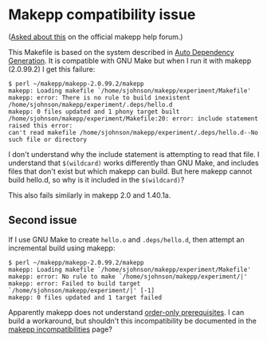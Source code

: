 Makepp compatibility issue
==========================

([Asked about
this](https://sourceforge.net/p/makepp/discussion/142850/thread/f16d3aa3d1/)
on the official makepp help forum.)

This Makefile is based on the system described in [Auto Dependency
Generation](http://make.mad-scientist.net/papers/advanced-auto-dependency-generation/). It
is compatible with GNU Make but when I run it with makepp (2.0.99.2) I
get this failure:

```
$ perl ~/makepp/makepp-2.0.99.2/makepp
makepp: Loading makefile `/home/sjohnson/makepp/experiment/Makefile'
makepp: error: There is no rule to build inexistent /home/sjohnson/makepp/experiment/.deps/hello.d
makepp: 0 files updated and 1 phony target built
/home/sjohnson/makepp/experiment/Makefile:20: error: include statement raised this error:
can't read makefile /home/sjohnson/makepp/experiment/.deps/hello.d--No such file or directory
```

I don't understand why the include statement is attempting to read
that file. I understand that `$(wildcard)` works differently than GNU
Make, and includes files that don't exist but which makepp can
build. But here makepp cannot build hello.d, so why is it included in
the `$(wildcard)`?

This also fails similarly in makepp 2.0 and 1.40.1a.

Second issue
------------

If I use GNU Make to create `hello.o` and `.deps/hello.d`, then
attempt an incremental build using makepp:

```
$ perl ~/makepp/makepp-2.0.99.2/makepp
makepp: Loading makefile `/home/sjohnson/makepp/experiment/Makefile'
makepp: error: No rule to make `/home/sjohnson/makepp/experiment/|'
makepp: error: Failed to build target `/home/sjohnson/makepp/experiment/|' [-1]
makepp: 0 files updated and 1 target failed
```

Apparently makepp does not understand [order-only
prerequisites](https://www.gnu.org/software/make/manual/make.html#Prerequisite-Types). I
can build a workaround, but shouldn't this incompatibility be
documented in the [makepp
incompatibilities](http://makepp.sourceforge.net/2.1/makepp_incompatibilities.html)
page?
